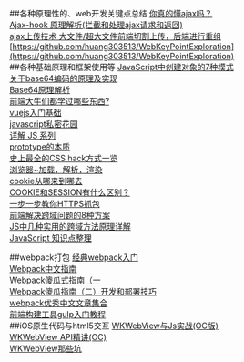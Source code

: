 ##各种原理性的、web开发关键点总结
[你真的懂ajax吗？](https://gold.xitu.io/post/587f8dbd570c3522011c0f59)</br>
[Ajax-hook 原理解析(拦截和处理ajax请求和返回)](http://www.jianshu.com/p/7337ac624b8e)</br>
[ajax上传技术 大文件/超大文件前端切割上传，后端进行重组](http://www.cnblogs.com/GerryOfZhong/p/6295211.html)</br>
[https://github.com/huang303513/WebKeyPointExploration](https://github.com/huang303513/WebKeyPointExploration)</br>
##各种基础原理和框架使用等
[JavaScript中创建对象的7种模式](https://zhuanlan.zhihu.com/p/23226652)</br>
[关于base64编码的原理及实现](http://www.cnblogs.com/hongru/archive/2012/01/14/2321397.html)</br>
[Base64原理解析](http://mp.weixin.qq.com/s?__biz=MzAwNjI5MTYyMw==&mid=2651493342&idx=1&sn=5b559b4c90622ba35a6f19fce316d57d&chksm=80f19a16b786130016f907d6f8c7384c7fa170aebdb419e6c187159747f66d43b583e02bdb1d&mpshare=1&scene=23&srcid=1110TlP4r47xyYuwH8Rob14e#rd)</br>
[前端大牛们都学过哪些东西?](http://www.zhihu.com/question/22146521/answer/94842197)</br>
[vuejs入门基础](http://www.imooc.com/learn/694)</br>
[javascript私密花园](http://bonsaiden.github.io/JavaScript-Garden/zh/)</br>
[详解 JS 系列](https://segmentfault.com/bookmark/1230000002226575)</br>
[prototype的本质](http://www.qdfuns.com/notes/17398/35b250e9b392675c44f4f0cd833b72c8.html)</br>
[史上最全的CSS hack方式一览](http://blog.csdn.net/freshlover/article/details/12132801)</br>
[浏览器~加载，解析，渲染](http://www.jianshu.com/p/e141d1543143)</br>
[cookie从哪来到哪去](https://gold.xitu.io/post/584e1f5361ff4b006cd15698)</br>
[COOKIE和SESSION有什么区别？](https://www.zhihu.com/question/19786827)</br>
[一步一步教你HTTPS抓包](https://gold.xitu.io/post/584b711d8e450a006c586ca6)</br>
[前端解决跨域问题的8种方案](http://web.jobbole.com/88524/)</br>
[JS中几种实用的跨域方法原理详解](http://web.jobbole.com/88525/?utm_source=blog.jobbole.com&utm_medium=relatedPosts)</br>
[JavaScript 知识点整理](https://zhuanlan.zhihu.com/p/23357404)</br>

##webpack打包
[经典webpack入门](http://www.tuicool.com/articles/ZjemEbJ)</br>
[Webpack中文指南](http://wiki.jikexueyuan.com/project/webpack-handbook/)</br>
[Webpack傻瓜式指南（一](https://zhuanlan.zhihu.com/p/20367175)</br>
[Webpack傻瓜指南（二）开发和部署技巧](https://zhuanlan.zhihu.com/p/20397902)</br>
[webpack优秀中文文章集合](https://github.com/webpack-china/awesome-webpack-cn)</br>
[前端构建工具gulp入门教程](https://segmentfault.com/a/1190000000372547)</br>
##iOS原生代码与html5交互
[WKWebView与Js实战(OC版)](http://www.henishuo.com/wkwebview-js-h5-oc/?utm_source=tuicool&utm_medium=referral)<br/>
[WKWebView API精讲(OC)](http://www.henishuo.com/wkwebview-objc/?utm_source=tuicool&utm_medium=referral)<br/>
[WKWebView那些坑](http://mp.weixin.qq.com/s?__biz=MzA3NTYzODYzMg==&mid=2653578513&idx=1&sn=961bf5394eecde40a43060550b81b0bb&chksm=84b3b716b3c43e00ee39de8cf12ff3f8d475096ffaa05de9c00ff65df62cd73aa1cff606057d&mpshare=1&scene=23&srcid=0119VtvRXXpX8zD7Hon2AcE0#rd)</br>



